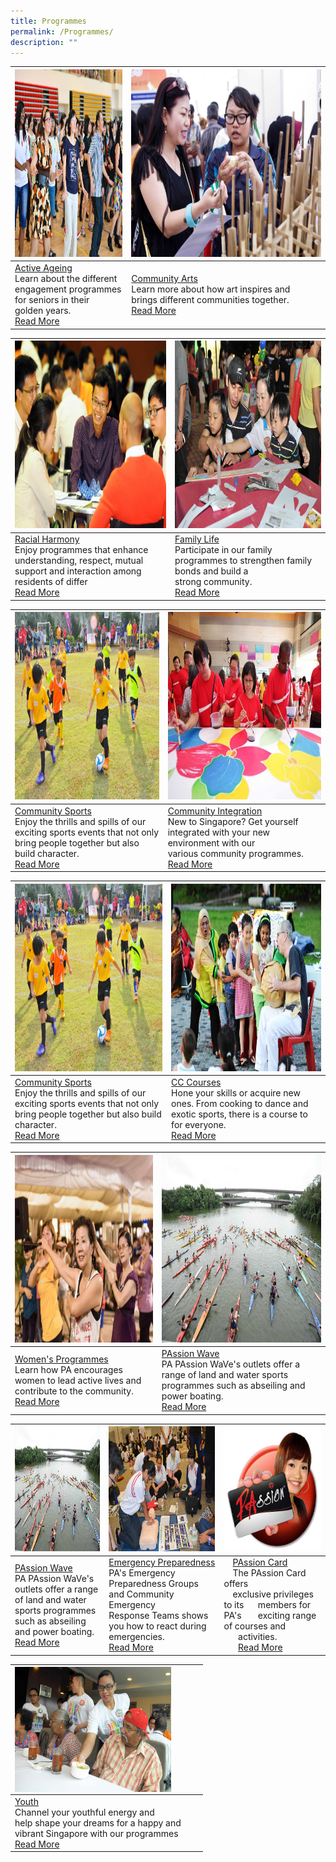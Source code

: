 ```yaml
---
title: Programmes
permalink: /Programmes/
description: ""
---
```

| <img style="height:300px;width:400px" src="/images/Programmes/main-activeageing_edited.jpg">  |  <img style="height:300px;width:400px" src="/images/Programmes/main-racialharmony.jpg"> | 
| -------- | -------- | 
| [Active Ageing](/our-programmes/Active-Ageing)<br>Learn about the different engagement programmes for seniors in their golden years.  <br> [Read More](/our-programmes/Active-Ageing)      |[Community Arts](/our-programmes/Community-Arts)<br>Learn more about how art inspires and  brings different communities together.<br>[Read More](/our-programmes/Community-Arts)| 

| <img style="height:300px;width:400px" src="/images/Programmes/main-communitydialogue_edited.jpg">  |  <img style="height:300px;width:400px" src="/images/Programmes/main-familylife.jpg"> | 
| -------- | -------- | 
| [Racial Harmony](/our-programmes/Racial-Harmony) <br>Enjoy programmes that enhance understanding, respect, mutual support and interaction among residents of differ<br>  [Read More](/our-programmes/Racial-Harmony) |[Family Life](/our-programmes/Family-life)   <br>Participate in our family programmes to strengthen family bonds and build a strong community.<br>[Read More](/our-programmes/Family-Life) | 

|<img style="height:300px;width:400px" src="/images/Programmes/main-communitysports.jpg">  |  <img style="height:300px;width:400px" src="/images/Programmes/main-communityintegration.jpg"> | 
| -------- | -------- | 
| [Community Sports](/our-programmes/Community-Sports)  <br>Enjoy the thrills and spills of our exciting sports events that not only bring people together but also build character. <br>[Read More](/our-programmes/Community-Sports)  |[Community Integration](/our-programmes/Community-Integration)  <br>New to Singapore? Get yourself integrated with your new environment with our various community programmes.<br>[Read More](/our-programmes/Community-Integration) | 

|<img style="height:300px;width:400px" src="/images/Programmes/main-communitysports.jpg">  |  <img style="height:300px;width:400px" src="/images/Programmes/main-cccourses_edited.jpg"> | 
| -------- | -------- | 
| [Community Sports](/our-programmes/Community-Sports)  <br>Enjoy the thrills and spills of our exciting sports events that not only bring people together but also build character. <br>[Read More](/our-programmes/Community-Sports)  | [CC Courses](/our-programmes/CC-Courses/CC-Courses) <br>Hone your skills or acquire new ones. From cooking to dance and exotic sports, there is a course to for everyone.<br>[Read More](/our-programmes/CC-Courses/CC-Courses)  | 


|<img style="height:300px;width:400px" src="/images/Programmes/main-womensprogrammes_edited.jpg">  |  <img style="height:300px;width:400px" src="/images/Programmes/main-waterventure.jpg"> | 
| -------- | -------- | 
| [Women's Programmes](/our-programmes/Womens-Programmes) <br>Learn how PA encourages women to lead active lives and contribute to the community.<br>[Read More](/our-programmes/Womens-Programmes) | [PAssion Wave](/our-programmes/PAssion-Wave/PAssion-WaVe) <br>PA PAssion WaVe's outlets offer a range of land and water sports programmes such as abseiling and power boating. <br>[Read More](/our-programmes/PAssion-Wave/PAssion-WaVe) |







| <img style="height:200px;width:250px"   src="/images/Programmes/main-waterventure.jpg"> | <img style="height:200px;width:250px" src="/images/Programmes/main-emergencypreparedness_edited.jpg">| <img style="height:200px;width:250px" src="/images/Programmes/main-passioncard.jpg">|
| -------- | -------- | -------- |
| [PAssion Wave](/our-programmes/PAssion-Wave/PAssion-WaVe) <br>PA PAssion WaVe's outlets offer a range of land and water sports programmes such as abseiling and power boating. <br>[Read More](/our-programmes/PAssion-Wave/PAssion-WaVe) | [Emergency Preparedness](/our-programmes/Emergency-Preparedness)<br>PA's Emergency Preparedness Groups and Community Emergency Response Teams shows you how to react during emergencies.<br>[Read More](/our-programmes/Emergency-Preparedness)     | &emsp;[PAssion Card](/our-programmes/PAssion-Card) <br>&emsp;The PAssion Card offers <br>&emsp;exclusive privileges to its &nbsp;&nbsp;&nbsp;&nbsp;&nbsp;members for PA's &nbsp;&nbsp;&nbsp;&nbsp;&nbsp;&nbsp;exciting range of courses and &nbsp;&nbsp;&nbsp;&nbsp;&nbsp;&nbsp;activities.<br>&nbsp;&nbsp;&nbsp;&nbsp;&nbsp;&nbsp;[Read More](/our-programmes/PAssion-Card)    |



| <img style="height:200px;width:250px" align="left" src="/images/Programmes/main-youth_edited.jpg"> | ||
| -------- |--------|--------|
| [Youth](/our-programmes/Youth) <br>Channel your youthful energy and <br>help shape your dreams for a happy and <br>vibrant Singapore with our programmes<br>[Read More](/our-programmes/Youth)   |||